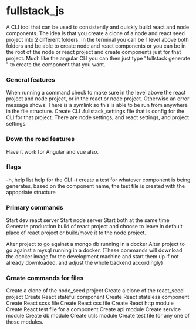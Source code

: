 # fullstack_js
A CLI tool that can be used to consistently and quickly build react and node components. The idea is that you create a clone of a node and react seed project into 2 different folders. In the terminal you can be 1 level above both folders and be able to create node and react components or you can be in the root of the node or react project and create components just for that project. Much like the angular CLI you can then just type "fullstack generate <ComponentName>" to create the component that you want.
  
### General features
When running a command check to make sure in the level above the react project and node project, or in the react or node project. Otherwise an error message shows.
There is a symlink so this is able to be run from anywhere in the file structure.
Create CLI .fullstack_settings file that is config for the CLI for that project. There are node settings, and react settings, and project settings.

### Down the road features
Have it work for Angular and vue also.

### flags
-h, help list help for the CLI
-t create a test for whatever component is being generates, based on the component name, the test file is created with the appopriate structure

### Primary commands
Start dev react server
Start node server
Start both at the same time
Generate production build of react project and choose to leave in default place of react project or build/move it to the node project.

Alter project to go against a mongo db running in a docker
Alter project to go against a mysql running in a docker.
(These commands will download the docker image for the development machine and start them up if not already downloaded, and adjust the whole backend accordingly)

### Create commands for files 
Create a clone of the node_seed project 
Create a clone of the react_seed project 
Create React stateful component 
Create React stateless component 
Create React scss file 
Create React css file 
Create React http module 
Create React test file for a component
Create api module
Create service module
Create db module
Create utils module
Create test file for any one of those modules.
